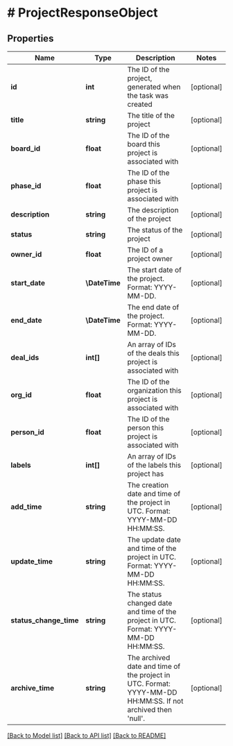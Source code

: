 # # ProjectResponseObject

## Properties

Name | Type | Description | Notes
------------ | ------------- | ------------- | -------------
**id** | **int** | The ID of the project, generated when the task was created | [optional]
**title** | **string** | The title of the project | [optional]
**board_id** | **float** | The ID of the board this project is associated with | [optional]
**phase_id** | **float** | The ID of the phase this project is associated with | [optional]
**description** | **string** | The description of the project | [optional]
**status** | **string** | The status of the project | [optional]
**owner_id** | **float** | The ID of a project owner | [optional]
**start_date** | **\DateTime** | The start date of the project. Format: YYYY-MM-DD. | [optional]
**end_date** | **\DateTime** | The end date of the project. Format: YYYY-MM-DD. | [optional]
**deal_ids** | **int[]** | An array of IDs of the deals this project is associated with | [optional]
**org_id** | **float** | The ID of the organization this project is associated with | [optional]
**person_id** | **float** | The ID of the person this project is associated with | [optional]
**labels** | **int[]** | An array of IDs of the labels this project has | [optional]
**add_time** | **string** | The creation date and time of the project in UTC. Format: YYYY-MM-DD HH:MM:SS. | [optional]
**update_time** | **string** | The update date and time of the project in UTC. Format: YYYY-MM-DD HH:MM:SS. | [optional]
**status_change_time** | **string** | The status changed date and time of the project in UTC. Format: YYYY-MM-DD HH:MM:SS. | [optional]
**archive_time** | **string** | The archived date and time of the project in UTC. Format: YYYY-MM-DD HH:MM:SS. If not archived then &#39;null&#39;. | [optional]

[[Back to Model list]](../README.md#documentation-for-models) [[Back to API list]](../README.md#documentation-for-api-endpoints) [[Back to README]](../README.md)
